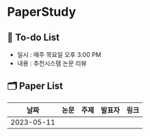 # PaperStudy

## :pencil: To-do List

- 일시 : 매주 목요일 오후 3:00 PM
- 내용 : 추천시스템 논문 리뷰

## 🗂 Paper List

|     날짜   |                             논문                             |                            주제                            |     발표자   |     링크   |      
| :--------: | :----------------------------------------------------------: | :--------------------------------------------------------: | :----------: | :--------: | 
| 2023-05-11 |  |  |  |  | 


